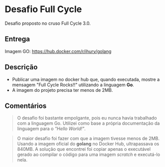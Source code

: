 # Desafio Full Cycle

Desafio proposto no cruso Full Cycle 3.0.

## Entrega
Imagem GO: https://hub.docker.com/r/ihury/golang

## Descrição
- Publicar uma imagem no docker hub que, quando executada, mostre a mensagem "Full Cycle Rocks!!" utilizando a linguagem **Go**.
- A imagem do projeto precisa ter menos de 2MB.

## Comentários
> O desafio foi bastante empolgante, pois eu nunca havia trabalhado com a linguagem Go. Utilizei como base a própria documentação da linguagem para o *"Hello World!"*.

> O maior desafio foi fazer com que a imagem tivesse menos de 2MB. Usando a imagem oficial do **golang** no Docker Hub, ultrapassava os 840MB. A solução que encontrei foi copiar apenas o executável gerado ao compilar o código para uma imagem *scratch* e executá-lo nela.